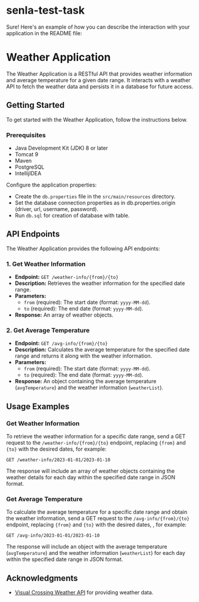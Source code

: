 # senla-test-task
Sure! Here's an example of how you can describe the interaction with your application in the README file:

# Weather Application

The Weather Application is a RESTful API that provides weather information and average temperature for a given date range. It interacts with a weather API to fetch the weather data and persists it in a database for future access.

## Getting Started

To get started with the Weather Application, follow the instructions below.

### Prerequisites

- Java Development Kit (JDK) 8 or later
- Tomcat 9
- Maven
- PostgreSQL
- IntellijIDEA

Configure the application properties:
   - Create the `db.properties` file in the `src/main/resources` directory.
   - Set the database connection properties as in db.properties.origin (driver, url, username, password).
   - Run `db.sql` for creation of database with table.

## API Endpoints

The Weather Application provides the following API endpoints:

### 1. Get Weather Information

- **Endpoint:** `GET /weather-info/{from}/{to}`
- **Description:** Retrieves the weather information for the specified date range.
- **Parameters:**
  - `from` (required): The start date (format: `yyyy-MM-dd`).
  - `to` (required): The end date (format: `yyyy-MM-dd`).
- **Response:** An array of weather objects.

### 2. Get Average Temperature

- **Endpoint:** `GET /avg-info/{from}/{to}`
- **Description:** Calculates the average temperature for the specified date range and returns it along with the weather information.
- **Parameters:**
  - `from` (required): The start date (format: `yyyy-MM-dd`).
  - `to` (required): The end date (format: `yyyy-MM-dd`).
- **Response:** An object containing the average temperature (`avgTemperature`) and the weather information (`weatherList`).

## Usage Examples

### Get Weather Information

To retrieve the weather information for a specific date range, send a GET request to the `/weather-info/{from}/{to}` endpoint, replacing `{from}` and `{to}` with the desired dates, for example:

```
GET /weather-info/2023-01-01/2023-01-10
```

The response will include an array of weather objects containing the weather details for each day within the specified date range in JSON format.

### Get Average Temperature

To calculate the average temperature for a specific date range and obtain the weather information, send a GET request to the `/avg-info/{from}/{to}` endpoint, replacing `{from}` and `{to}` with the desired dates, , for example:

```
GET /avg-info/2023-01-01/2023-01-10
```

The response will include an object with the average temperature (`avgTemperature`) and the weather information (`weatherList`) for each day within the specified date range in JSON format.

## Acknowledgments

- [Visual Crossing Weather API](https://rapidapi.com/visual-crossing-corporation-visual-crossing-corporation-default/api/visual-crossing-weather) for providing weather data.
